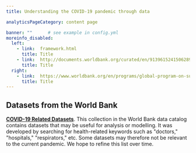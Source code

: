 ```yaml
---
title: Understanding the COVID-19 pandemic through data

analyticsPageCategory: content page

banner: ""      # see example in config.yml
moreinfo_disabled:
  left:
    - link:  framework.html
      title: Title
    - link:  http://documents.worldbank.org/curated/en/913961524150628959
      title: Title
  right:
    - link:  https://www.worldbank.org/en/programs/global-program-on-sustainability
      title: Title
---
```


## Datasets from the World Bank ##

**[COVID-19 Related Datasets][ddh]**.
This collection in the World Bank data catalog contains datasets that may be useful for analysis or modelling.
It was developed by searching for health-related keywords such as "doctors," "hospitals," "respirators," etc.
Some datasets may therefore not be relevant to the current pandemic. We hope to refine this list over time.


[ddh]: https://datacatalog.worldbank.org/search?search_api_views_fulltext_op=AND&f%5B0%5D=field_collection_field%3A2026

